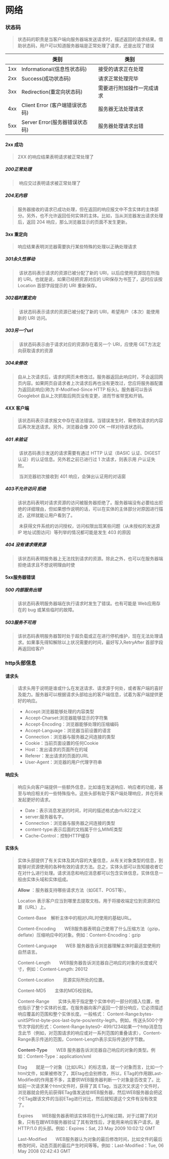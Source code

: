 # 网络

### 状态码

> 状态码的职责是当客户端向服务器端发送请求时，描述返回的请求结果。借助状态码，用户可以知道服务器端是正常处理了请求，还是出现了错误

|      | 类别                            | 类别                       |
| ---- | ------------------------------- | -------------------------- |
| 1xx  | Informational(信息性状态码)     | 接受的请求正在处理         |
| 2xx  | Success(成功状态码)             | 请求正常处理完毕           |
| 3xx  | Redirection(重定向状态码)       | 需要进行附加操作一完成请求 |
| 4xx  | Client Error (客户端错误状态码) | 服务器无法处理请求         |
| 5xx  | Server Error(服务器错误状态码)  | 服务器处理请求出错         |

#### 2xx 成功

> 2XX 的响应结果表明请求被正常处理了

##### 	200正常处理

> ​	响应交过表明请求被正常处理了

##### 	204无内容

> ​	服务器接收的请求已成功处理，但在返回的响应报文中不含实体的主体部分。另外，也不允许返回任何实体的主体。比如，当从浏览器发出请求处理后，返回 204 响应，那么浏览器显示的页面不发生更新。

#### 3xx 重定向

> 响应结果表明浏览器需要执行某些特殊的处理以正确处理请求

##### 	301永久性移动

> ​	该状态码表示请求的资源已被分配了新的 URI，以后应使用资源现在所指的 URI。也就是说，如果已经把资源对应的 URI保存为书签了，这时应该按 Location 首部字段提示的 URI 重新保存。

##### 	302临时重定向

> ​	该状态码表示请求的资源已被分配了新的 URI，希望用户（本次）能使用新的 URI 访问。

##### 303另一个url

> ​	该状态码表示由于请求对应的资源存在着另一个 URI，应使用 GET方法定向获取请求的资源

##### 304未修改

> ​	自从上次请求后，请求的网页未修改过。服务器返回此响应时，不会返回网页内容。如果网页自请求者上次请求后再也没有更改过，您应将服务器配置为返回此响应(称为 If-Modified-Since HTTP 标头)。服务器可以告诉 Googlebot 自从上次抓取后网页没有变更，进而节省带宽和开销。

#### 4XX 客户端

> ​	该状态码表示请求报文中存在语法错误。当错误发生时，需修改请求的内容后再次发送请求。另外，浏览器会像 200 OK 一样对待该状态码。

##### 401 未验证

> ​	该状态码表示发送的请求需要有通过 HTTP 认证（BASIC 认证、DIGEST 认证）的认证信息。另外若之前已进行过 1 次请求，则表示用 户认证失败。
>
> ​	当浏览器初次接收到 401 响应，会弹出认证用的对话窗

##### 403不允许访问 拒绝

> ​	该状态码表明对请求资源的访问被服务器拒绝了。服务器端没有必要给出拒绝的详细理由，但如果想作说明的话，可以在实体的主体部分对原因进行描述，这样就能让用户看到了。
>
> ​	未获得文件系统的访问授权，访问权限出现某些问题（从未授权的发送源 IP 地址试图访问）等列举的情况都可能是发生 403 的原因

##### 404 没有请求得资源

> ​	该状态码表明服务器上无法找到请求的资源。除此之外，也可以在服务器端拒绝请求且不想说明理由时使

#### 5xx服务器错误

##### 500 内部服务出错

> 该状态码表明服务器端在执行请求时发生了错误。也有可能是 Web应用存在的 bug 或某些临时的故障。

##### 503服务不可用

> 该状态码表明服务器暂时处于超负载或正在进行停机维护，现在无法处理请求。如果事先得知解除以上状况需要的时间，最好写入RetryAfter 首部字段再返回给客户

### http头部信息

#### 请求头

> 请求头用于说明是谁或什么在发送请求、请求源于何处，或者客户端的喜好及能力。服务器可以根据请求头部给出的客户端信息，试着为客户端提供更好的响应。

> - Accept:浏览器能够处理的内容类型
> - Accept-Charset:浏览器能够显示的字符集
> - Accept-Encoding：浏览器能够处理的压缩编码
> - Accept-Language：浏览器当前设置的语言
> - Connection：浏览器与服务器之间连接的类型
> - Cookie：当前页面设置的任何Cookie
> - Host：发出请求的页面所在的域
> - Referer：发出请求的页面的URL
> - User-Agent：浏览器的用户代理字符串

#### 响应头

> 响应头向客户端提供一些额外信息，比如谁在发送响应、响应者的功能，甚至与响应相关的一些特殊指令。这些头部有助于客户端处理响应，并在将来发起更好的请求。

> - Date：表示消息发送的时间，时间的描述格式由rfc822定义
> - server:服务器名字。
> - Connection：浏览器与服务器之间连接的类型
> - content-type:表示后面的文档属于什么MIME类型
> - Cache-Control：控制HTTP缓存

[http请求头]: https://blog.csdn.net/wangzhen_csdn/article/details/80776991

#### 实体头

> 实体头部提供了有关实体及其内容的大量信息，从有关对象类型的信息，到能够对资源使用的各种有效的请求方法。总之，实体头部可以告知接收者它在对什么进行处理。请求消息和响应消息都可以包含实体信息，实体信息一般由实体头域和实体组成。

> **Allow** ：服务器支持哪些请求方法（如GET、POST等）。
>
> Location 表示客户应当到哪里去提取文档，用于将接收端定位到资源的位置（URL）上。
>
> Content-Base　解析主体中的相对URL时使用的基础URL。
>
> Content-Encoding　　WEB服务器表明自己使用了什么压缩方法（gzip，deflate）压缩响应中的对象。例如：Content-Encoding：gzip
>
> Content-Language　　WEB 服务器告诉浏览器理解主体时最适宜使用的自然语言。
>
> Content-Length　　WEB服务器告诉浏览器自己响应的对象的长度或尺寸，例如：Content-Length: 26012
>
> Content-Location　　资源实际所处的位置。
>
> Content-MD5　　主体的MD5校验和。
>
> Content-Range　　实体头用于指定整个实体中的一部分的插入位置，他也指示了整个实体的长度。在服务器向客户返回一个部分响应，它必须描述响应覆盖的范围和整个实体长度。一般格式： Content-Range:bytes-unitSPfirst-byte-pos-last-byte-pos/entity-legth。例如，传送头500个字节次字段的形式：Content-Range:bytes0- 499/1234如果一个http消息包含此节（例如，对范围请求的响应或对一系列范围的重叠请求），Content-Range表示传送的范围，Content-Length表示实际传送的字节数。
>
> **Content-Type**　　WEB 服务器告诉浏览器自己响应的对象的类型。例如：Content-Type：application/xml
>
> Etag　　就是一个对象（比如URL）的标志值，就一个对象而言，比如一个html文件，如果被修改了，其Etag也会别修改，所以，ETag的作用跟Last-Modified的作用差不多，主要供WEB服务器判断一个对象是否改变了。比如前一次请求某个html文件时，获得了其 ETag，当这次又求这个文件时，浏览器就会把先前获得ETag值发送给WEB服务器，然后WEB服务器会把这个ETag跟该文件的当前ETag进行对比，然后就知道这个文件有没有改变了。
>
> Expires　　WEB服务器表明该实体将在什么时候过期，对于过期了的对象，只有在跟WEB服务器验证了其有效性后，才能用来响应客户请求。是 HTTP/1.0 的头部。例如：Expires：Sat, 23 May 2009 10:02:12 GMT
>
> Last-Modified　　WEB服务器认为对象的最后修改时间，比如文件的最后修改时间，动态页面的最后产生时间等等。例如：Last-Modified：Tue, 06 May 2008 02:42:43 GMT

